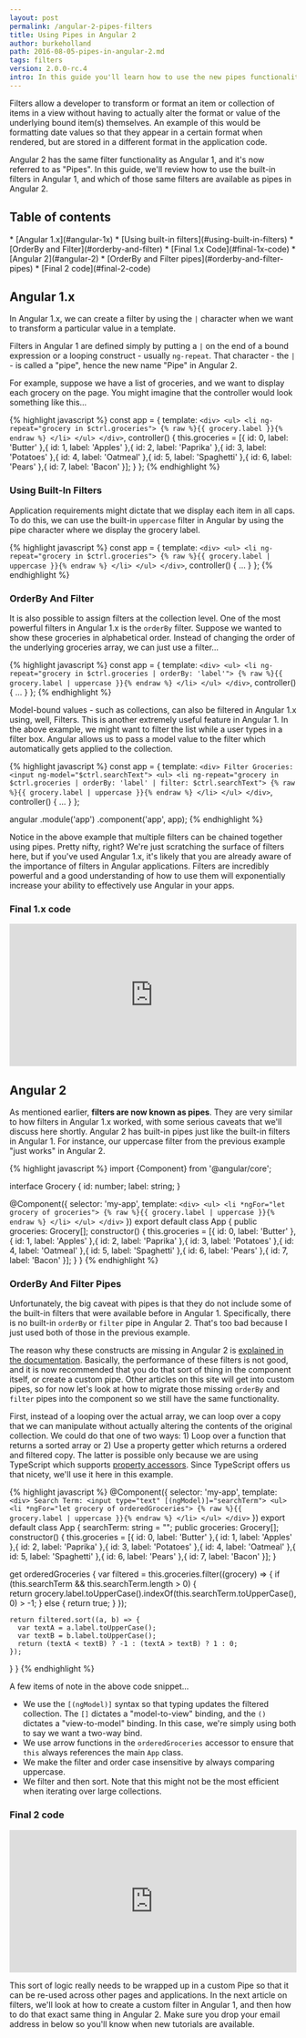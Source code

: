 ```yaml
---
layout: post
permalink: /angular-2-pipes-filters
title: Using Pipes in Angular 2
author: burkeholland
path: 2016-08-05-pipes-in-angular-2.md
tags: filters
version: 2.0.0-rc.4
intro: In this guide you'll learn how to use the new pipes functionality in Angular 2 that replaces filters from Angular 1.
---
```


Filters allow a developer to transform or format an item or collection of items in a view without having to actually alter the format or value of the underlying bound item(s) themselves. An example of this would be formatting date values so that they appear in a certain format when rendered, but are stored in a different format in the application code. 

Angular 2 has the same filter functionality as Angular 1, and it's now referred to as "Pipes". In this guide, we'll review how to use the built-in filters in Angular 1, and which of those same filters are available as pipes in Angular 2.

## Table of contents

<div class="contents" markdown="1">
* [Angular 1.x](#angular-1x)
    * [Using built-in filters](#using-built-in-filters)
    * [OrderBy and Filter](#orderby-and-filter)
    * [Final 1.x Code](#final-1x-code)
* [Angular 2](#angular-2)
  * [OrderBy and Filter pipes](#orderby-and-filter-pipes)
  * [Final 2 code](#final-2-code)
</div> 

## Angular 1.x

In Angular 1.x, we can create a filter by using the `|` character when we want to transform a particular value in a template. 

Filters in Angular 1 are defined simply by putting a `|` on the end of a bound expression or a looping construct - usually `ng-repeat`. That character - the `|` - is called a "pipe", hence the new name "Pipe" in Angular 2. 

For example, suppose we have a list of groceries, and we want to display each grocery on the page. You might imagine that the controller would look something like this...

{% highlight javascript %}
const app = {
  template: `
    <div>
      <ul>
        <li ng-repeat="grocery in $ctrl.groceries">
          {% raw %}{{ grocery.label }}{% endraw %}
        </li>
      </ul>
    </div>
  `,
  controller() {
    this.groceries = [{
      id: 0, label: 'Butter'
    },{
      id: 1, label: 'Apples'
    },{
      id: 2, label: 'Paprika'
    },{
      id: 3, label: 'Potatoes'
    },{
      id: 4, label: 'Oatmeal'
    },{
      id: 5, label: 'Spaghetti'
    },{
      id: 6, label: 'Pears'
    },{
      id: 7, label: 'Bacon'
    }];
  }
};
{% endhighlight %}

### Using Built-In Filters

Application requirements might dictate that we display each item in all caps. To do this, we can use the built-in `uppercase` filter in Angular by using the pipe character where we display the grocery label.

{% highlight javascript %}
const app = {
  template: `
    <div>
      <ul>
        <li ng-repeat="grocery in $ctrl.groceries">
          {% raw %}{{ grocery.label | uppercase }}{% endraw %}
        </li>
      </ul>
    </div>
  `,
  controller() {
    ...
  }
};
{% endhighlight %}

### OrderBy And Filter

It is also possible to assign filters at the collection level. One of the most powerful filters in Angular 1.x is the `orderBy` filter. Suppose we wanted to show these groceries in alphabetical order. Instead of changing the order of the underlying groceries array, we can just use a filter...

{% highlight javascript %}
const app = {
  template: `
    <div>
      <ul>
        <li ng-repeat="grocery in $ctrl.groceries | orderBy: 'label'">
          {% raw %}{{ grocery.label | uppercase }}{% endraw %}
        </li>
      </ul>
    </div>
  `,
  controller() {
    ...
  }
};
{% endhighlight %}

Model-bound values - such as collections, can also be filtered in Angular 1.x using, well, Filters. This is another extremely useful feature in Angular 1. In the above example, we might want to filter the list while a user types in a filter box. Angular allows us to pass a model value to the filter which automatically gets applied to the collection.

{% highlight javascript %}
const app = {
  template: `
    <div>
      Filter Groceries: <input ng-model="$ctrl.searchText">
      <ul>
        <li ng-repeat="grocery in $ctrl.groceries | orderBy: 'label' | filter: $ctrl.searchText">
          {% raw %}{{ grocery.label | uppercase }}{% endraw %}
        </li>
      </ul>
    </div>
  `,
  controller() {
    ...
  }
};

angular
  .module('app')
  .component('app', app);
{% endhighlight %}

Notice in the above example that multiple filters can be chained together using pipes. Pretty nifty, right? We're just scratching the surface of filters here, but if you've used  Angular 1.x, it's likely that you are already aware of the importance of filters in Angular applications. Filters are incredibly powerful and a good understanding of how to use them will exponentially increase your ability to effectively use Angular in your apps.

### Final 1.x code

<iframe src="https://embed.plnkr.co/2vjOoxbaTiJ2FXpm0jrA/" frameborder="0" border="0" cellspacing="0" cellpadding="0" width="100%" height="250"></iframe>

## Angular 2

As mentioned earlier, **filters are now known as pipes**. They are very similar to how filters in Angular 1.x worked, with some serious caveats that we'll discuss here shortly. Angular 2 has built-in pipes just like the built-in filters in Angular 1. For instance, our uppercase filter from the previous example "just works" in Angular 2.

{% highlight javascript %}
import {Component} from '@angular/core';

interface Grocery {
  id: number;
  label: string;
}

@Component({
  selector: 'my-app',
  template: `
    <div>
      <ul>
        <li *ngFor="let grocery of groceries">
          {% raw %}{{ grocery.label | uppercase }}{% endraw %}
        </li>
      </ul>
    </div>
  `
})
export default class App {
  public groceries: Grocery[];
  constructor() {
    this.groceries = [{
      id: 0, label: 'Butter'
    },{
      id: 1, label: 'Apples'
    },{
      id: 2, label: 'Paprika'
    },{
      id: 3, label: 'Potatoes'
    },{
      id: 4, label: 'Oatmeal'
    },{
      id: 5, label: 'Spaghetti'
    },{
      id: 6, label: 'Pears'
    },{
      id: 7, label: 'Bacon'
    }];
  }
}
{% endhighlight %}

### OrderBy And Filter Pipes

Unfortunately, the big caveat with pipes is that they do not include some of the built-in filters that were available before in Angular 1. Specifically, there is no built-in `orderBy` or `filter` pipe in Angular 2. That's too bad because I just used both of those in the previous example.

The reason why these constructs are missing in Angular 2 is [explained in the documentation](https://angular.io/docs/ts/latest/guide/pipes.html#!#no-filter-pipe). Basically, the performance of these filters is not good, and it is now recommended that you do that sort of thing in the component itself, or create a custom pipe. Other articles on this site will get into custom pipes, so for now let's look at how to migrate those missing `orderBy` and `filter` pipes into the component so we still have the same functionality.

First, instead of a looping over the actual array, we can loop over a copy that we can manipulate without actually altering the contents of the original collection. We could do that one of two ways: 1) Loop over a function that returns a sorted array or 2) Use a property getter which returns a ordered and filtered copy. The latter is possible only because we are using TypeScript which supports [property accessors](https://www.typescriptlang.org/docs/handbook/classes.html). Since TypeScript offers us that nicety, we'll use it here in this example.

{% highlight javascript %}
@Component({
  selector: 'my-app',
  template: `
    <div>
     Search Term: <input type="text" [(ngModel)]="searchTerm">
      <ul>
        <li *ngFor="let grocery of orderedGroceries">
          {% raw %}{{ grocery.label | uppercase }}{% endraw %}
        </li>
      </ul>
    </div>
  `
})
export default class App {
  searchTerm: string = "";
  public groceries: Grocery[];
  constructor() {
    this.groceries = [{
      id: 0, label: 'Butter'
    },{
      id: 1, label: 'Apples'
    },{
      id: 2, label: 'Paprika'
    },{
      id: 3, label: 'Potatoes'
    },{
      id: 4, label: 'Oatmeal'
    },{
      id: 5, label: 'Spaghetti'
    },{
      id: 6, label: 'Pears'
    },{
      id: 7, label: 'Bacon'
    }];
  }
  
  get orderedGroceries {
    var filtered = this.groceries.filter((grocery) => { 
      if (this.searchTerm && this.searchTerm.length > 0) {      
        return grocery.label.toUpperCase().indexOf(this.searchTerm.toUpperCase(), 0) > -1;
      }
      else {
        return true;
      }
    });
    
    return filtered.sort((a, b) => {
      var textA = a.label.toUpperCase();
      var textB = b.label.toUpperCase();
      return (textA < textB) ? -1 : (textA > textB) ? 1 : 0;  
    });
  } 
}
{% endhighlight %}

A few items of note in the above code snippet...

* We use the `[(ngModel)]` syntax so that typing updates the filtered collection. The `[]` dictates a "model-to-view" binding, and the `()` dictates a "view-to-model" binding. In this case, we're simply using both to say we want a two-way bind.
* We use arrow functions in the `orderedGroceries` accessor to ensure that `this` always references the main `App` class.
* We make the filter and order case insensitive by always comparing uppercase.
* We filter and then sort. Note that this might not be the most efficient when iterating over large collections.

### Final 2 code

<iframe src="https://embed.plnkr.co/JTl8lhXMZagTFFZ4dBPe/" frameborder="0" border="0" cellspacing="0" cellpadding="0" width="100%" height="250"></iframe>

This sort of logic really needs to be wrapped up in a custom Pipe so that it can be re-used across other pages and applications. In the next article on filters, we'll look at how to create a custom filter in Angular 1, and then how to do that exact same thing in Angular 2. Make sure you drop your email address in below so you'll know when new tutorials are available.
